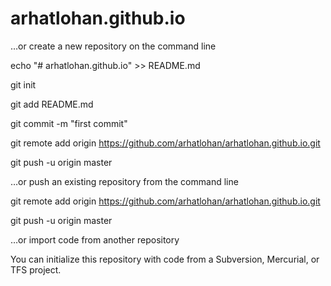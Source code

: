 # arhatlohan.github.io

…or create a new repository on the command line

echo "# arhatlohan.github.io" >> README.md

git init

git add README.md

git commit -m "first commit"

git remote add origin https://github.com/arhatlohan/arhatlohan.github.io.git

git push -u origin master

…or push an existing repository from the command line

git remote add origin https://github.com/arhatlohan/arhatlohan.github.io.git

git push -u origin master

…or import code from another repository

You can initialize this repository with code from a Subversion, Mercurial, or TFS project.
